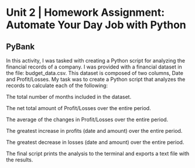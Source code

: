 # Unit 2 | Homework Assignment: Automate Your Day Job with Python

## PyBank

In this activity, I was tasked with creating a Python script for analyzing the financial records of a company. I was provided with a financial dataset in the file: budget_data.csv. This dataset is composed of two columns, Date and Profit/Losses. My task was to create a Python script that analyzes the records to calculate each of the following:


The total number of months included in the dataset.


The net total amount of Profit/Losses over the entire period.


The average of the changes in Profit/Losses over the entire period.


The greatest increase in profits (date and amount) over the entire period.


The greatest decrease in losses (date and amount) over the entire period.



The final script prints the analysis to the terminal and exports a text file with the results.

